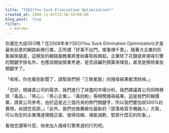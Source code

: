 ```yaml
---
title: "YSEO(You Suck Elimination Optimization)"
created_at: 2008-11-01T23:50:16+08:00
blog_post:  true
filter:
  - maruku
---
```


你還在大談SEO嗎？在2008年末YSEO(You Suck Elimination Optimization)才是最有前景的網路新興行業。正所謂「好事不出門，壞事傳千里」，隨著大企業的形象越來越差，這類型的網路服務業將會如春筍般興起。企業除了花錢提昇搜尋引擎的關鍵字排名外，也應該開始慎重考慮，是否該編列預算來降低，甚至是移除某些關鍵字了。

「咳咳，你也看到新聞了，請幫我們把『三聚氰胺』的搜尋結果都清除掉。」

「您好，根據貴公司的需求，我們進行了詳盡的市場分析。我們建議貴公司同時移除『毒品』、『黑心』、『黑心企業』、『毒奶粉』等相關搜尋結果。這是我們的報價單，請貴公司參考。由於這是近三個月來的熱門關鍵字，所以我們要加收500%的費用，尚請您見諒。」「此外，我們也推薦敝社最新的『部落格寫手機器人』方案，可以為您的企業傳達積極正面、值得信賴、竭能減歎、堅若什麼石的形象。」

看倌您還等什麼，快來加入搜尋引擎黑道的行列吧。
